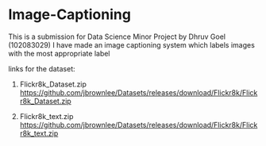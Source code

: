 # Image-Captioning
This is a submission for Data Science Minor Project by Dhruv Goel (102083029)
I have made an image captioning system which labels images with the most appropriate label

links for the dataset:

1) Flickr8k_Dataset.zip https://github.com/jbrownlee/Datasets/releases/download/Flickr8k/Flickr8k_Dataset.zip

2) Flickr8k_text.zip https://github.com/jbrownlee/Datasets/releases/download/Flickr8k/Flickr8k_text.zip
